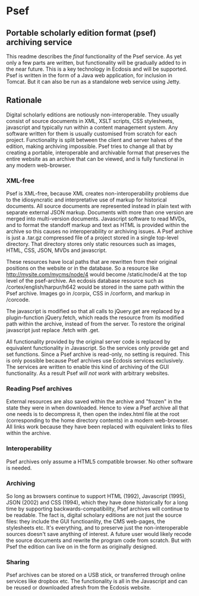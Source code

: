# Psef
## Portable scholarly edition format (psef) archiving service
This readme describes the *final* functionality of the Psef service. As yet only a few parts are written, but functionality will be gradually added to in the near future. This is a key technology in Ecdosis and will be supported. Psef is written in the form of a Java web application, for inclusion in Tomcat. But it can also be run as a standalone web service using Jetty.

## Rationale
Digital scholarly editions are notiously non-interoperable. They usually consist of source documents in XML, XSLT scripts, CSS stylesheets, javascript and typically run within a content management system. Any software written for them is usually customised from scratch for each project. Functionality is split between the client and server halves of the edition, making archiving impossible. Psef tries to change all that by creating a portable, interoperable and archivable format that preserves the entire website as an archive that can be viewed, and is fully functional in any modern web-browser.

### XML-free
Psef is XML-free, because XML creates non-interoperability problems due to the idiosyncratic and interpretative use of markup for historical documents. All source documents are represented instead in plain text with separate external JSON markup. Documents with more than one version are merged into multi-version documents. Javascript software to read MVDs, and to format the standoff markup and text as HTML is provided within the archive so this causes no interoperability or archiving issues. A Psef archive is just a .tar.gz compressed file of a project stored in a single top-level directory. That directory stores only static resources such as images, HTML, CSS, JSON, MVDs and javascript. 

These resources have local paths that are rewritten from their original positions on the website or in the database. So a resource like http://mysite.com/mycms/node/4 would become /static/node/4 at the top level of the psef-archive. An ecdosis database resource such as /cortex/english/harpur/h642 would be stored in the same path within the Psef archive. Images go in /corpix, CSS in /corform, and markup in /corcode.

The javascript is modified so that all calls to jQuery.get are replaced by a plugin-function jQuery.fetch, which reads the resource from its modified path within the archive, instead of from the server. To restore the original javascript just replace .fetch with .get.

All functionality provided by the original server code is replaced by equivalent functionality in Javascript. So the services only provide get and set functions. Since a Psef archive is read-only, no setting is required. This is only possible because Psef archives use Ecdosis services exclusively. The services are written to enable this kind of archiving of the GUI functionality. As a result Psef *will not work* with arbitrary websites.

### Reading Psef archives
External resources are also saved within the archive and "frozen" in the state they were in when downloaded. Hence to view a Psef archive all that one needs is to decompress it, then open the index.html file at the root (corresponding to the home directory contents) in a modern web-browser. All links work because they have been replaced with equivalent links to files within the archive.

### Interoperability
Psef archives only assume a HTML5 compatible browser. No other software is needed.

### Archiving
So long as browsers continue to support HTML (1992), Javascript (1995), JSON (2002) and CSS (1994), which they have done historically for a long time by supporting backwards-compatibility, Psef archives will continue to be readable. The fact is, digital scholary editions are not just the source files: they include the GUI functioanlity, the CMS web-pages, the stylesheets etc. It's everything, and to preserve just the non-interoperable sources doesn't save anything of interest. A future user would likely recode the source documents and rewrite the program code from scratch. But with Psef the edition can live on in the form as originally designed.

### Sharing
Psef archives can be stored on a USB stick, or transferred through online services like dropbox etc. The functionality is all in the Javascript and can be reused or downloaded afresh from the Ecdosis website.
